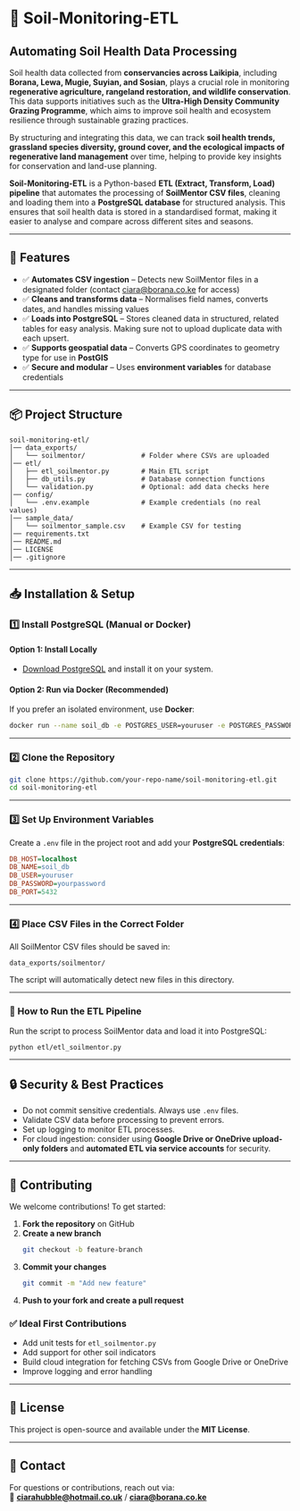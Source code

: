 # 🌱 Soil-Monitoring-ETL  

## **Automating Soil Health Data Processing**  

Soil health data collected from **conservancies across Laikipia**, including **Borana, Lewa, Mugie, Suyian, and Sosian**, plays a crucial role in monitoring **regenerative agriculture, rangeland restoration, and wildlife conservation**. This data supports initiatives such as the **Ultra-High Density Community Grazing Programme**, which aims to improve soil health and ecosystem resilience through sustainable grazing practices.

By structuring and integrating this data, we can track **soil health trends, grassland species diversity, ground cover, and the ecological impacts of regenerative land management** over time, helping to provide key insights for conservation and land-use planning.

**Soil-Monitoring-ETL** is a Python-based **ETL (Extract, Transform, Load) pipeline** that automates the processing of **SoilMentor CSV files**, cleaning and loading them into a **PostgreSQL database** for structured analysis. This ensures that soil health data is stored in a standardised format, making it easier to analyse and compare across different sites and seasons.

---

## **🔹 Features**  
- ✅ **Automates CSV ingestion** – Detects new SoilMentor files in a designated folder (contact ciara@borana.co.ke for access)
- ✅ **Cleans and transforms data** – Normalises field names, converts dates, and handles missing values  
- ✅ **Loads into PostgreSQL** – Stores cleaned data in structured, related tables for easy analysis. Making sure not to upload duplicate data with each upsert.
- ✅ **Supports geospatial data** – Converts GPS coordinates to geometry type for use in **PostGIS**  
- ✅ **Secure and modular** – Uses **environment variables** for database credentials  

---

## **📦 Project Structure**  
```
soil-monitoring-etl/
│── data_exports/
│   └── soilmentor/              # Folder where CSVs are uploaded
│── etl/
│   ├── etl_soilmentor.py        # Main ETL script
│   ├── db_utils.py              # Database connection functions
│   └── validation.py            # Optional: add data checks here
│── config/
│   └── .env.example             # Example credentials (no real values)
│── sample_data/
│   └── soilmentor_sample.csv    # Example CSV for testing
│── requirements.txt
│── README.md
│── LICENSE
│── .gitignore
```

---

## **📥 Installation & Setup**  

### **1️⃣ Install PostgreSQL (Manual or Docker)**  

#### **Option 1: Install Locally**  
- [Download PostgreSQL](https://www.postgresql.org/download/) and install it on your system.

#### **Option 2: Run via Docker (Recommended)**  
If you prefer an isolated environment, use **Docker**:  
```bash
docker run --name soil_db -e POSTGRES_USER=youruser -e POSTGRES_PASSWORD=yourpassword -e POSTGRES_DB=soil_db -p 5432:5432 -d postgres
```

---

### **2️⃣ Clone the Repository**  
```bash
git clone https://github.com/your-repo-name/soil-monitoring-etl.git
cd soil-monitoring-etl
```

---

### **3️⃣ Set Up Environment Variables**  
Create a `.env` file in the project root and add your **PostgreSQL credentials**:  
```ini
DB_HOST=localhost
DB_NAME=soil_db
DB_USER=youruser
DB_PASSWORD=yourpassword
DB_PORT=5432
```

---

### **4️⃣ Place CSV Files in the Correct Folder**  
All SoilMentor CSV files should be saved in:  
```
data_exports/soilmentor/
```
The script will automatically detect new files in this directory.

---

### **🚀 How to Run the ETL Pipeline**  
Run the script to process SoilMentor data and load it into PostgreSQL:  
```bash
python etl/etl_soilmentor.py
```

---

## **🔒 Security & Best Practices**  
- Do not commit sensitive credentials. Always use `.env` files.  
- Validate CSV data before processing to prevent errors.  
- Set up logging to monitor ETL processes.  
- For cloud ingestion: consider using **Google Drive or OneDrive upload-only folders** and **automated ETL via service accounts** for security.  

---

## **🤝 Contributing**  
We welcome contributions! To get started:  
1. **Fork the repository** on GitHub  
2. **Create a new branch**  
   ```bash
   git checkout -b feature-branch
   ```
3. **Commit your changes**  
   ```bash
   git commit -m "Add new feature"
   ```
4. **Push to your fork and create a pull request**

### ✅ Ideal First Contributions  
- Add unit tests for `etl_soilmentor.py`  
- Add support for other soil indicators  
- Build cloud integration for fetching CSVs from Google Drive or OneDrive  
- Improve logging and error handling  

---

## **📜 License**  
This project is open-source and available under the **MIT License**.  

---

## **📩 Contact**  
For questions or contributions, reach out via:  
📧 **ciarahubble@hotmail.co.uk** / **ciara@borana.co.ke**
